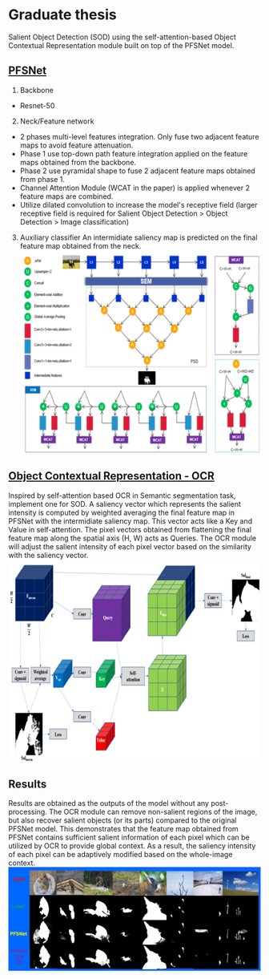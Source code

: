 # Graduate thesis
Salient Object Detection (SOD) using the self-attention-based Object Contextual Representation module built on top of the PFSNet model.
## [PFSNet](http://cvteam.net/papers/2021_AAAI_Pyramidal%20Feature%20Shrinking%20for%20Salient%20Object%20Detection.pdf)
1. Backbone
  - Resnet-50
2. Neck/Feature network
  - 2 phases multi-level features integration. Only fuse two adjacent feature maps to avoid feature attenuation.
  - Phase 1 use top-down path feature integration applied on the feature maps obtained from the backbone.
  - Phase 2 use pyramidal shape to fuse 2 adjacent feature maps obtained from phase 1.
  - Channel Attention Module (WCAT in the paper) is applied whenever 2 feature maps are combined.
  - Utilize dilated convolution to increase the model's receptive field (larger receptive field is required for Salient Object Detection > Object Detection > Image classification) 
3. Auxiliary classifier
An intermidiate saliency map is predicted on the final feature map obtained from the neck. 
![PFSNet arichitecture](./images/PFSNet.png)
## [Object Contextual Representation - OCR](https://arxiv.org/pdf/1909.11065.pdf)
Inspired by self-attention based OCR in Semantic segmentation task, implement one for SOD.
A saliency vector which represents the salient intensity is computed by weighted averaging the final feature map in PFSNet with the intermidiate saliency map. This vector acts like a Key and Value in self-attention. The pixel vectors obtained from flattening the final feature map along the spatial axis (H, W) acts as Queries.
The OCR module will adjust the salient intensity of each pixel vector based on the similarity with the saliency vector.
![OCR module](./images/OCR.png)
## Results
Results are obtained as the outputs of the model without any post-processing. The OCR module can remove non-salient regions of the image, but also recover salient objects (or its parts) compared to the original PFSNet model. This demonstrates that the feature map obtained from PFSNet contains sufficient salient information of each pixel which can be utilized by OCR to provide global context. As a result, the saliency intensity of each pixel can be adaptively modified based on the whole-image context.
![Expressive results](./images/Results.png)
